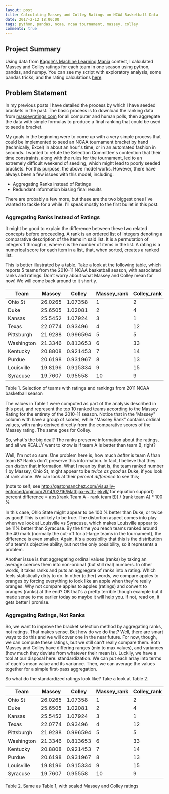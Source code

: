 ```yaml
---
layout: post
title: Calculating Massey and Colley Ratings on NCAA Basketball Data
date: 2017-2-12 18:00:00
tags: python, pandas, ncaa, ncaa tournament, massey, colley
comments: true
---
```


## Project Summary 
Using data from [Kaggle's Machine Learning Mania]() contest, I calculated Massey and Colley ratings for each team in one season using python, pandas, and numpy. You can see my script with exploratory analysis, some pandas tricks, and the rating calculations [here](https://gist.github.com/ryangooch/da9bc9be3d2a5a204b9db2cfc369a128).

## Problem Statement
In my previous posts I have detailed the process by which I have seeded brackets in the past. The basic process is to download the ranking data from [masseyratings.com](http://www.masseyratings.com/) for all computer and human polls, then aggregate the data with simple formulas to produce a final ranking that could be used to seed a bracket.

My goals in the beginning were to come up with a very simple process that could be implemented to seed an NCAA tournament bracket by hand (technically, Excel) in about an hour's time, or in an automated fashion in seconds. I wanted to refute the Selection Committee's contention that their time constraints, along with the rules for the tournament, led to an extremely difficult weekend of seeding, which might lead to poorly seeded brackets. For this purpose, the above model works. However, there have always been a few issues with this model, including:

* Aggregating Ranks instead of Ratings
* Redundant information biasing final results

There are probably a few more, but these are the two biggest ones I've wanted to tackle for a while. I'll speak mostly to the first bullet in this post.

### Aggregating Ranks Instead of Ratings
It might be good to explain the difference between these two related concepts before proceeding. A rank is an ordered list of integers denoting a comparative description of the items in said list. It is a permutation of integers 1 through n, where n is the number of items in the list. A rating is a numerical score for each item in a list, that, when sorted, creates a ranked list.

This is better illustrated by a table. Take a look at the following table, which reports 5 teams from the 2010-11 NCAA basketball season, with associated ranks and ratings. Don't worry about what Massey and Colley mean for now! We will come back around to it shortly.

|	Team |	Massey |	Colley |	Massey_rank |	Colley_rank |
| --- | --- | --- | --- | --- |
|Ohio St	|26.0265	|1.07358	|1|2|
|Duke	|25.6505	|1.02081	|2	|4|
|Kansas	|25.5452	|1.07924	|3	|1|
|Texas	|22.0774	|0.93496	|4	|12|
|Pittsburgh	|21.9288|	0.996594	|5|	5|
|Washington|	21.3346|	0.813653|	6|	33|
|Kentucky|	20.8808	|0.921453	|7	|14|
|Purdue	|20.6198	|0.931967|	8	|13|
|Louisville	|19.8196|	0.915334	|9	|15|
|Syracuse	|19.7607|	0.95558	|10	|9|
Table 1. Selection of teams with ratings and rankings from 2011 NCAA basketball season

The values in Table 1 were computed as part of the analysis described in this post, and represent the top 10 ranked teams according to the Massey Rating for the entirety of the 2010-11 season. Notice that in the 'Massey" column with have a group of scores, while "Massey Rank" contains ordinal values, with ranks derived directly from the comparative scores of the Massey rating. The same goes for Colley.

So, what's the big deal? The ranks preserve information about the ratings, and all we REALLY want to know is if team A is better than team B, right?

Well, I'm not so sure. One problem here is, how much *better* is team A than team B? Ranks don't preserve this information. In fact, I believe that they can *distort* that information. What I mean by that is, the team ranked number 1 by Massey, Ohio St, might appear to be *twice as good* as Duke, if you look at rank alone. We can look at their *percent difference* to see this;

(note to self; see http://gastonsanchez.com/visually-enforced/opinion/2014/02/16/Mathjax-with-jekyll/ for equation support)
percent difference = abs((rank Team A - rank team B)) / (rank team A) * 100 %

In this case, Ohio State might appear to be 100 % better than Duke, or twice as good! This is unlikely to be true. The distortion aspect comes into play when we look at Louisville vs Syracuse, which makes Louisville appear to be 11% better than Syracuse. By the time you reach teams ranked around the 40 mark (normally the cut-off for at-large teams in the tournament), the difference is even smaller. Again, it's a possibility that this is the distribution of a team's objective ability, but not the only possibility, so it represents a problem.

Another issue is that aggregating ordinal values (ranks) by taking an average coerces them into non-ordinal (but still real) numbers. In other words, it takes ranks and puts an aggregate of ranks into a rating. Which feels statistically dirty to do. In other (other) words, we compare apples to oranges by forcing everything to look like an apple when they're really oranges. Why not compare apples to apples (ratings) and convert to oranges (ranks) at the end? OK that's a pretty terrible though example but it made sense to me earlier today so maybe it will help you. If not, read on, it gets better I promise.

### Aggregating Ratings, Not Ranks
So, we want to improve the bracket selection method by aggregating ranks, not ratings. That makes sense. But how do we do that? Well, there are smart ways to do this and we will cover one in the near future. For now, though, we can compute these ratings, but we still can't really compare them. Both Massey and Colley have differing ranges (min to max values), and variances (how much they deviate from whatever their mean is). Luckily, we have a tool at our disposal here: standardization. We can put each array into terms of each's mean value and its variance. Then, we can average the values together for a simple first-pass aggregation.

So what do the standardized ratings look like? Take a look at Table 2.

|	Team |	Massey |	Colley |	Massey_rank |	Colley_rank | Massey_scaled | Colley_scaled |
| --- | --- | --- | --- | --- | --- | --- |
|Ohio St	|26.0265	|1.07358	|1|2| 2.572 | 2.482 |
|Duke	|25.6505	|1.02081	|2	|4| 2.535 | 2.254 |
|Kansas	|25.5452	|1.07924	|3	|1| 2.524 | 2.507 |
|Texas	|22.0774	|0.93496	|4	|12| 2.182 | 1.882 |
|Pittsburgh	|21.9288|	0.996594	|5|	5| 2.167 | 2.149 |
|Washington|	21.3346|	0.813653|	6|	33| 2.108 | 1.357 |
|Kentucky|	20.8808	|0.921453	|7	|14| 2.063 | 1.824 |
|Purdue	|20.6198	|0.931967|	8	|13| 2.038 | 1.869 |
|Louisville	|19.8196|	0.915334	|9	|15| 1.959 | 1.798 |
|Syracuse	|19.7607|	0.95558	|10	|9| 1.953 | 1.972 |
Table 2. Same as Table 1, with scaled Massey and Colley ratings
